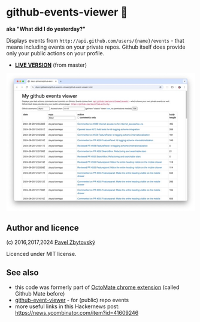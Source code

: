 # github-events-viewer 📆 
**aka "What did I do yesterday?"**

Displays events from `http://api.github.com/users/{name}/events` - that means including events on your private repos. Github itself does provide only your public actions on your profile.


- **[LIVE VERSION](https://zbycz.github.io/github-events-viewer/github-event-viewer.html)** (from master)


![screenshot](./screenshot.jpg)

## Author and licence

(c) 2016,2017,2024 [Pavel Zbytovský](http://zby.cz)

Licenced under MIT license.

## See also

- this code was formerly part of [OctoMate chrome extension](https://github.com/rubyerme/chrome-github-mate#octo-mate) (called Github Mate before)
- [github-event-viewer](https://github.com/meganemura/github-event-viewer) - for (public) repo events
- more useful links in this Hackernews post: https://news.ycombinator.com/item?id=41609246
